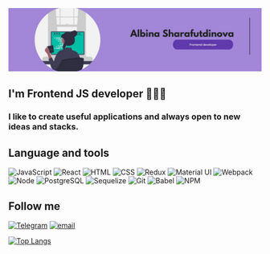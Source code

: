 [![Header](https://github.com/Bean05/Bean05/blob/main/assets/photo_2022-10-19_17-00-21.jpg)](https://t.me/bean_shar)

## I'm Frontend JS developer 👩🏻‍💻
### I like to create useful applications and always open to new ideas and stacks.

## Language and tools
![JavaScript](https://img.shields.io/badge/-JavaScript-6039AC?style=for-the-badge&logo=javascript)
![React](https://img.shields.io/badge/-React-512C8C?style=for-the-badge&logo=react)
![HTML](https://img.shields.io/badge/-HTML-6039AC?style=for-the-badge&logo=HTML)
![CSS](https://img.shields.io/badge/-CSS-512C8C?style=for-the-badge&logo=СSS)
![Redux](https://img.shields.io/badge/-Redux-6039AC?style=for-the-badge&logo=Redux)
![Material UI](https://img.shields.io/badge/-MUI-512C8C?style=for-the-badge&logo=MUI)
![Webpack](https://img.shields.io/badge/-Webpack-6039AC?style=for-the-badge&logo=Webpack)
![Node](https://img.shields.io/badge/-Node.JS-512C8C?style=for-the-badge&logo=Node.JS)
![PostgreSQL](https://img.shields.io/badge/-PostgreSQL-6039AC?style=for-the-badge&logo=PostgreSQL)
![Sequelize](https://img.shields.io/badge/-Sequelize-512C8C?style=for-the-badge&logo=Sequelize)
![Git](https://img.shields.io/badge/-Git-512C8C?style=for-the-badge&logo=Git)
![Babel](https://img.shields.io/badge/-Babel-512C8C?style=for-the-badge&logo=Babel)
![NPM](https://img.shields.io/badge/-NPM-512C8C?style=for-the-badge&logo=NPM)

## Follow me
[![Telegram](https://img.shields.io/badge/-Telegram-512C8C?style=for-the-badge&logo=Telegram)](https://t.me/bean_shar)
[![email](https://img.shields.io/badge/-albi.sharafutdinova@gmail.com-512C8C?style=for-the-badge&logo=gmail)](https://mail.google.com/)

[![Top Langs](https://github-readme-stats.vercel.app/api/top-langs/?username=Bean05&layout=compact)](https://github.com/Bean05/github-readme-stats)












